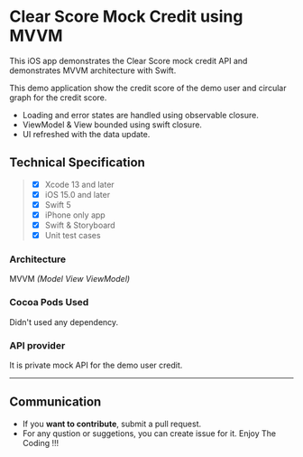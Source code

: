 # Clear Score Mock Credit using MVVM
This iOS app demonstrates the Clear Score mock credit API and demonstrates MVVM architecture with Swift.  

This demo application show the credit score of the demo user and circular graph for the credit score.

- Loading and error states are handled using observable closure.
- ViewModel & View bounded using swift closure.
- UI refreshed with the data update.


## Technical Specification

>  - [x] Xcode 13 and later 
>  - [x] iOS 15.0 and later
>  - [x] Swift 5
>  - [x] iPhone only app
>  - [x] Swift & Storyboard
>  - [x] Unit test cases

### Architecture
MVVM *(Model View ViewModel)*

### Cocoa Pods Used
Didn't used any dependency.


### API provider
It is private mock API for the demo user credit.


---------- 

## Communication

-   If you  **want to contribute**, submit a pull request.
-   For any qustion or suggetions, you can create issue for it. Enjoy The Coding !!!

